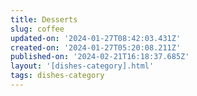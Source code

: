 ```yaml
---
title: Desserts
slug: coffee
updated-on: '2024-01-27T08:42:03.431Z'
created-on: '2024-01-27T05:20:08.211Z'
published-on: '2024-02-21T16:18:37.685Z'
layout: '[dishes-category].html'
tags: dishes-category
---
```



